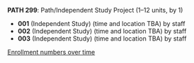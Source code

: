 **PATH 299**: Path/Independent Study Project (1–12 units, by 1)

- **001** (Independent Study) (time and location TBA) by staff
- **002** (Independent Study) (time and location TBA) by staff
- **003** (Independent Study) (time and location TBA) by staff

[Enrollment numbers over time](./PATH299.tsv)
